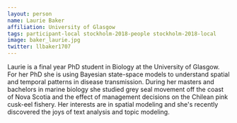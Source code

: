 ```yaml
---
layout: person
name: Laurie Baker
affiliation: University of Glasgow
tags: participant-local stockholm-2018-people stockholm-2018-local
image: baker_laurie.jpg
twitter: llbaker1707
---
```

Laurie is a final year PhD student in Biology at the University of Glasgow. For her PhD she is using Bayesian state-space models to understand spatial and temporal patterns in disease transmission. During her masters and bachelors in marine biology she studied grey seal movement off the coast of Nova Scotia and the effect of management decisions on the Chilean pink cusk-eel fishery. Her interests are in spatial modeling and she's recently discovered the joys of text analysis and topic modeling.